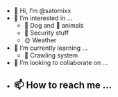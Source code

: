 - 👋 Hi, I’m @satomixx
- 👀 I’m interested in ...
  - 🐶 Dog and 🐤 animals
  - 🔑 Security stuff
  - 🌞 Weather
- 🌱 I’m currently learning ...
  - 📔 Crawling system
- 💞️ I’m looking to collaborate on ...
- 📫 How to reach me ...
  - 

<!---
satomixx/satomixx is a ✨ special ✨ repository because its `README.md` (this file) appears on your GitHub profile.
You can click the Preview link to take a look at your changes.
--->
